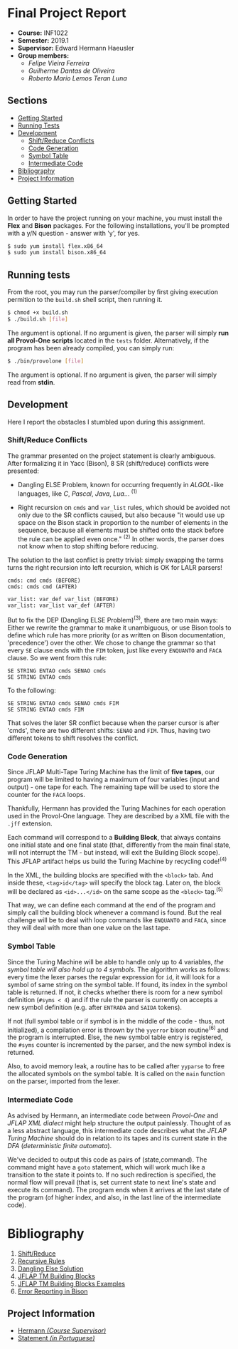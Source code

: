 # Final Project Report

* **Course:** INF1022
* **Semester:** 2019.1
* **Supervisor:** Edward Hermann Haeusler
* **Group members:**
  * *Felipe Vieira Ferreira*
  * *Guilherme Dantas de Oliveira*
  * *Roberto Mario Lemos Teran Luna*

## Sections

- [Getting Started](#getting-started)
- [Running Tests](#running-tests)
- [Development](#development)
  - [Shift/Reduce Conflicts](#shiftreduce-conflicts)
  - [Code Generation](#code-generation)
  - [Symbol Table](#symbol-table)
  - [Intermediate Code](#intermediate-code)
- [Bibliography](#bibliography)
- [Project Information](#project-information)

## Getting Started

In order to have the project running on your machine, you must install the **Flex** and **Bison** packages. For the following installations, you'll be prompted with a y/N question - answer with 'y', for yes.

``` bash
$ sudo yum install flex.x86_64
$ sudo yum install bison.x86_64
```

## Running tests

From the root, you may run the parser/compiler by first giving execution permition to the `build.sh` shell script, then running it.

``` bash
$ chmod +x build.sh
$ ./build.sh [file]
```

The argument is optional. If no argument is given, the parser will simply **run all Provol-One scripts** located in the `tests` folder. Alternatively, if the program has been already compiled, you can simply run:

``` bash
$ ./bin/provolone [file]
```

The argument is optional. If no argument is given, the parser will simply read from **stdin**.

## Development

Here I report the obstacles I stumbled upon during this assignment.

### Shift/Reduce Conflicts

The grammar presented on the project statement is clearly ambiguous. After formalizing it in Yacc (Bison), 8 SR (shift/reduce) conflicts were presented:

* Dangling ELSE Problem, known for occurring frequently in *ALGOL*-like languages, like *C*, *Pascal*, *Java*, *Lua*... <sup>(1)</sup>

* Right recursion on `cmds` and `var_list` rules, which should be avoided not only due to the SR conflicts caused, but also because "it would use up space on the Bison stack in proportion to the number of elements in the sequence, because all elements must be shifted onto the stack before the rule can be applied even once." <sup>(2)</sup> In other words, the parser does not know when to stop shifting before reducing.

The solution to the last conflict is pretty trivial: simply swapping the terms turns the right recursion into left recursion, which is OK for LALR parsers!

```
cmds: cmd cmds (BEFORE)
cmds: cmds cmd (AFTER)

var_list: var_def var_list (BEFORE)
var_list: var_list var_def (AFTER)
```

But to fix the DEP (Dangling ELSE Problem)<sup>(3)</sup>, there are two main ways: Either we rewrite the grammar to make it unambiguous, or use Bison tools to define which rule has more priority (or as written on Bison documentation, 'precedence') over the other. We chose to change the grammar so that every `SE` clause ends with the `FIM` token, just like every `ENQUANTO` and `FACA` clause. So we went from this rule:

```
SE STRING ENTAO cmds SENAO cmds
SE STRING ENTAO cmds
```

To the following:

```
SE STRING ENTAO cmds SENAO cmds FIM
SE STRING ENTAO cmds FIM
```

That solves the later SR conflict because when the parser cursor is after 'cmds', there are two different shifts: `SENAO` and `FIM`. Thus, having two different tokens to shift resolves the conflict.

### Code Generation

Since JFLAP Multi-Tape Turing Machine has the limit of **five tapes**, our program will be limited to having a maximum of four variables (input and output) - one tape for each. The remaining tape will be used to store the counter for the `FACA` loops.

Thankfully, Hermann has provided the Turing Machines for each operation used in the Provol-One language. They are described by a XML file with the `.jff` extension.

Each command will correspond to a **Building Block**, that always contains one initial state and one final state (that, differently from the main final state, will not interrupt the TM - but instead, will exit the Building Block scope). This JFLAP artifact helps us build the Turing Machine by recycling code!<sup>(4)</sup>

In the XML, the building blocks are specified with the `<block>` tab. And inside these, `<tag>id</tag>` will specify the block tag. Later on, the block will be declared as `<id>...</id>` on the same scope as the `<block>` tag.<sup>(5)</sup>

That way, we can define each command at the end of the program and simply call the building block whenever a command is found. But the real challenge will be to deal with loop commands like `ENQUANTO` and `FACA`, since they will deal with more than one value on the last tape.

### Symbol Table

Since the Turing Machine will be able to handle only up to 4 variables, *the symbol table will also hold up to 4 symbols*. The algorithm works as follows: every time the lexer parses the regular expression for `id`, it will look for a symbol of same string on the symbol table. If found, its index in the symbol table is returned. If not, it checks whether there is room for a new symbol definition (`#syms < 4`) and if the rule the parser is currently on accepts a new symbol definition (e.g. after `ENTRADA` and `SAIDA` tokens).

If not (full symbol table or if symbol is in the middle of the code - thus, not initialized), a compilation error is thrown by the `yyerror` bison routine<sup>(6)</sup> and the program is interrupted. Else, the new symbol table entry is registered, the `#syms` counter is incremented by the parser, and the new symbol index is returned.

Also, to avoid memory leak, a routine has to be called after `yyparse` to free the allocated symbols on the symbol table. It is called on the `main` function on the parser, imported from the lexer.

### Intermediate Code

As advised by Hermann, an intermediate code between *Provol-One* and *JFLAP XML dialect* might help structure the output painlessly. Thought of as a less abstract language, this intermediate code describes what the *JFLAP Turing Machine* should do in relation to its tapes and its current state in the *DFA* (*deterministic finite automata*).

We've decided to output this code as pairs of (state,command). The command might have a `goto` statement, which will work much like a transition to the state it points to. If no such redirection is specified, the normal flow will prevail (that is, set current state to next line's state and execute its command). The program ends when it arrives at the last state of the program (of higher index, and also, in the last line of the intermediate code).

# Bibliography

1. [Shift/Reduce](https://www.gnu.org/software/bison/manual/html_node/Shift_002fReduce.html)
2. [Recursive Rules](https://www.gnu.org/software/bison/manual/html_node/Recursion.html)
3. [Dangling Else Solution](https://stackoverflow.com/a/12734499)
4. [JFLAP TM Building Blocks](http://www.jflap.org/tutorial/turing/buildingblocks/buildingblocks.htm)
5. [JFLAP TM Building Blocks Examples](http://www.jflap.org/jflapfiles/TMBBexamples/)
6. [Error Reporting in Bison](https://www.gnu.org/software/bison/manual/html_node/Error-Reporting.html)

## Project Information

* [Hermann *(Course Supervisor)*](http://www-di.inf.puc-rio.br/~hermann/)
* [Statement *(in Portuguese)*](https://drive.google.com/file/d/185EW11LlP18a115te7fuPol0oz6TyTKs/view?usp=sharing)

